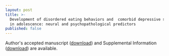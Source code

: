 ```yaml
---
layout: post
title: >-
  Development of disordered eating behaviors and  comorbid depressive symptoms
  in adolescence: neural and psychopathological predictors
published: false
---
```




Author's accepted manuscript 
([download](https://github.com/crickfan/file_share/blob/master/BPS2020/Zhang2020_BPS_accepted_manuscript.pdf)) and Supplemental Information ([download](https://github.com/crickfan/file_share/blob/master/BPS2020/Zhang2020_BPS_accepted_manuscript.pdf)) are available.
